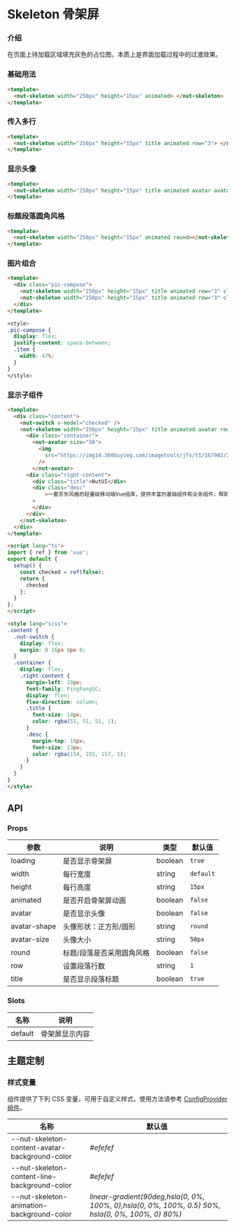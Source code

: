 # Skeleton 骨架屏

### 介绍

在页面上待加载区域填充灰色的占位图，本质上是界面加载过程中的过渡效果。

### 基础用法

```html
<template>
  <nut-skeleton width="250px" height="15px" animated> </nut-skeleton>
</template>

```

### 传入多行

```html
<template>
  <nut-skeleton width="250px" height="15px" title animated row="3"> </nut-skeleton>
</template>

```

### 显示头像

```html
<template>
  <nut-skeleton width="250px" height="15px" title animated avatar avatarSize="60px" row="3"> </nut-skeleton>
</template>
```

### 标题段落圆角风格

```html
<template>
  <nut-skeleton width="250px" height="15px" animated round></nut-skeleton>
</template>
```

### 图片组合

```html
<template>
  <div class="pic-compose">
    <nut-skeleton width="250px" height="15px" title animated row="3" class="item"> </nut-skeleton>
    <nut-skeleton width="250px" height="15px" title animated row="3" class="item"> </nut-skeleton>
  </div>
</template>
```

```css
<style>
.pic-compose {
  display: flex;
  justify-content: space-between;
  .item {
    width: 47%;
  }
}
</style>
```

### 显示子组件

```html
<template>
  <div class="content">
    <nut-switch v-model="checked" />
    <nut-skeleton width="250px" height="15px" title animated avatar row="3" :loading="!checked">
      <div class="container">
        <nut-avatar size="50">
          <img
            src="https://img14.360buyimg.com/imagetools/jfs/t1/167902/2/8762/791358/603742d7E9b4275e3/e09d8f9a8bf4c0ef.png"
          />
        </nut-avatar>
      <div class="right-content">
        <div class="title">NutUI</div>
        <div class="desc"
            >一套京东风格的轻量级移动端Vue组库，提供丰富的基础组件和业务组件，帮助开发者快速搭建移动应用。</div
        >
        </div>
      </div>
    </nut-skeleton>
  </div>
</template>

<script lang="ts">
import { ref } from 'vue';
export default {
  setup() {
    const checked = ref(false);
    return {
      checked
    };
  }
};
</script>

<style lang="scss">
.content {
  .nut-switch {
    display: flex;
    margin: 0 16px 8px 0;
  }
  .container {
    display: flex;
    .right-content {
      margin-left: 19px;
      font-family: PingFangSC;
      display: flex;
      flex-direction: column;
      .title {
        font-size: 14px;
        color: rgba(51, 51, 51, 1);
      }
      .desc {
        margin-top: 10px;
        font-size: 13px;
        color: rgba(154, 155, 157, 1);
      }
    }
  }
}
</style>

```

## API

### Props

| 参数         | 说明                      | 类型    | 默认值    |
| ------------ | ------------------------- | ------- | --------- |
| loading      | 是否显示骨架屏            | boolean | `true`    |
| width        | 每行宽度                  | string  | `default` |
| height       | 每行高度                  | string  | `15px`    |
| animated     | 是否开启骨架屏动画        | boolean | `false`   |
| avatar       | 是否显示头像              | boolean | `false`   |
| avatar-shape | 头像形状：正方形/圆形     | string  | `round`   |
| avatar-size  | 头像大小                  | string  | `50px`    |
| round        | 标题/段落是否采用圆角风格 | boolean | `false`   |
| row          | 设置段落行数              | string  | `1`       |
| title        | 是否显示段落标题          | boolean | `true`    |

### Slots

| 名称    | 说明           |
| ------- | -------------- |
| default | 骨架屏显示内容 |

## 主题定制

### 样式变量

组件提供了下列 CSS 变量，可用于自定义样式，使用方法请参考 [ConfigProvider 组件](/components/basic/configprovider)。

| 名称                                           | 默认值                                                                                             |
| ---------------------------------------------- | -------------------------------------------------------------------------------------------------- |
| --nut-skeleton-content-avatar-background-color | _#efefef_                                                                                          |
| --nut-skeleton-content-line-background-color   | _#efefef_                                                                                          |
| --nut-skeleton-animation-background-color      | _linear-gradient(90deg,hsla(0, 0%, 100%, 0),hsla(0, 0%, 100%, 0.5) 50%, hsla(0, 0%, 100%, 0) 80%)_ |
